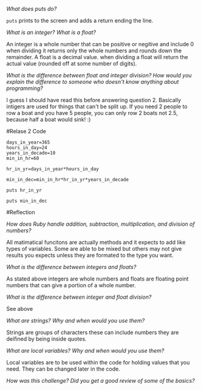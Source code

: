 *What does puts do?*

`puts` prints to the screen and adds a return ending the line.

*What is an integer? What is a float?*

An integer is a whole number that can be positive or negitive and include 0 when dividing it returns only the whole numbers and rounds down the remainder.
A float is a decimal value.  when dividing a float will return the actual value (rounded off at some number of digits).

*What is the difference between float and integer division? How would you explain the difference to someone who doesn't know anything about programming?*

I guess I should have read this before answering question 2.  Basically intigers are used for things that can't be split up.  If you need 2 people
to row a boat and you have 5 people, you can only row 2 boats not 2.5, because half a boat would sink! :)

#Relase 2 Code

```
days_in_year=365
hours_in_day=24
years_in_decade=10
min_in_hr=60

hr_in_yr=days_in_year*hours_in_day

min_in_dec=min_in_hr*hr_in_yr*years_in_decade

puts hr_in_yr

puts min_in_dec
```

#Reflection

*How does Ruby handle addition, subtraction, multiplication, and division of numbers?*

All matimatical funcitons are actually methods and it expects to add like types of variables.  Some are able to be mixed but others may not give results you expects
unless they are formated to the type you want.

*What is the difference between integers and floats?*

As stated above integers are whole numbers and floats are floating point numbers that can give a portion of a whole number.

*What is the difference between integer and float division?*

See above

*What are strings? Why and when would you use them?*

Strings are groups of characters these can include numbers they are deifined by being inside quotes.

*What are local variables? Why and when would you use them?*

Local variables are to be used within the code for holding values that you need.  They can be changed later in the code.





*How was this challenge? Did you get a good review of some of the basics?*
